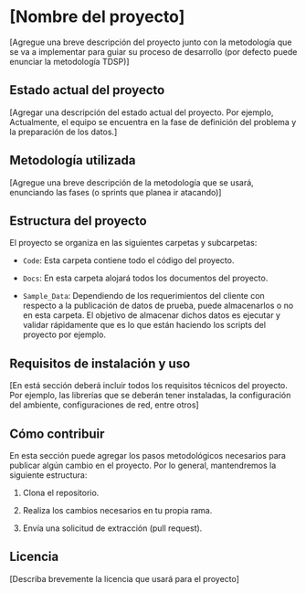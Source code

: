 # [Nombre del proyecto]

[Agregue una breve descripción del proyecto junto con la metodología que se va a implementar para guiar su proceso de desarrollo (por defecto puede enunciar la metodología TDSP)]

## Estado actual del proyecto

[Agregar una descripción del estado actual del proyecto. Por ejemplo, Actualmente, el equipo se encuentra en la fase de definición del problema y la preparación de los datos.]

## Metodología utilizada

[Agregue una breve descripción de la metodología que se usará, enunciando las fases (o sprints que planea ir atacando)]

## Estructura del proyecto

El proyecto se organiza en las siguientes carpetas y subcarpetas:

- `Code`: Esta carpeta contiene todo el código del proyecto.

- `Docs`: En esta carpeta alojará todos los documentos del proyecto.

- `Sample_Data`: Dependiendo de los requerimientos del cliente con respecto a la publicación de datos de prueba, puede almacenarlos o no en esta carpeta. El objetivo de almacenar dichos datos es ejecutar y validar rápidamente que es lo que están haciendo los scripts del proyecto por ejemplo.

## Requisitos de instalación y uso

[En está sección deberá incluir todos los requisitos técnicos del proyecto. Por ejemplo, las librerías que se deberán tener instaladas, la configuración del ambiente, configuraciones de red, entre otros]

## Cómo contribuir

En esta sección puede agregar los pasos metodológicos necesarios para publicar algún cambio en el proyecto. Por lo general, mantendremos la siguiente estructura:

1. Clona el repositorio.

2. Realiza los cambios necesarios en tu propia rama.

3. Envía una solicitud de extracción (pull request).

## Licencia

[Describa brevemente la licencia que usará para el proyecto]
